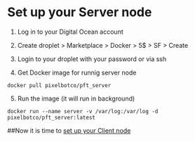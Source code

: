 # Set up your Server node

1. Log in to your Digital Ocean account

2. Create droplet > Marketplace > Docker > 5$ > SF > Create

3. Login to your droplet with your password or via ssh

4. Get Docker image for runnig server node
```
docker pull pixelbotco/pft_server
```

5. Run the image (it will run in background)
```
docker run --name server -v /var/log:/var/log -d pixelbotco/pft_server:latest
```

##Now it is time to [set up your Client node](../client/README.md)
